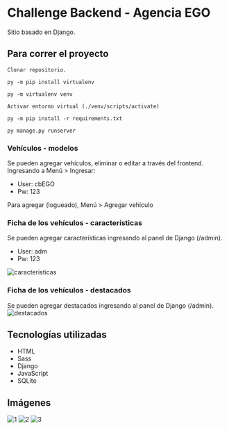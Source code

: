 # Challenge Backend - Agencia EGO
Sitio basado en Django.

## Para correr el proyecto
```
Clonar repositorio. 
```
```
py -m pip install virtualenv
```
```
py -m virtualenv venv
```
```
Activar entorno virtual (./venv/scripts/activate)
```
```
py -m pip install -r requirements.txt 
```
```
py manage.py runserver 
```

### Vehículos - modelos

Se pueden agregar vehículos, eliminar o editar a través del frontend. Ingresando a Menú > Ingresar: 
* User: cbEGO
* Pw: 123

Para agregar (logueado), Menú > Agregar vehículo 

### Ficha de los vehículos - características

Se pueden agregar características ingresando al panel de Django (/admin). 
* User: adm 
* Pw: 123

![caracteristicas](https://i.imgur.com/cPpDUwY.png)

### Ficha de los vehículos - destacados

Se pueden agregar destacados ingresando al panel de Django (/admin). 
![destacados](https://i.imgur.com/Zd4JBsR.png)


## Tecnologías utilizadas
* HTML
* Sass
* Django 
* JavaScript 
* SQLite 

## Imágenes 

![1](https://i.imgur.com/stcGzMT.png)
![2](https://i.imgur.com/yKAatfC.png)
![3](https://i.imgur.com/ha9Iiio.png)
